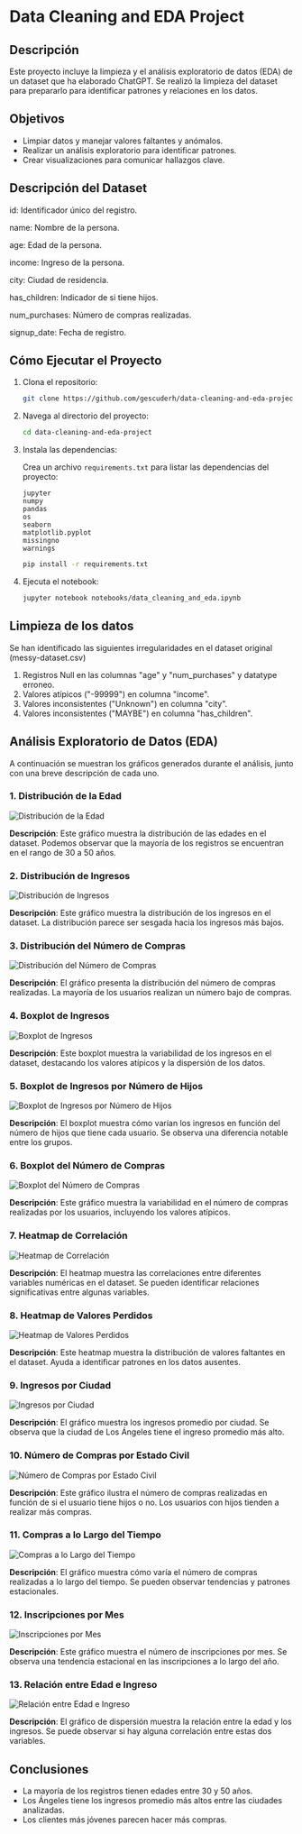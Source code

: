 # Data Cleaning and EDA Project

## Descripción
Este proyecto incluye la limpieza y el análisis exploratorio de datos (EDA) de un dataset que ha elaborado ChatGPT. Se realizó la limpieza del dataset para prepararlo para identificar patrones y relaciones en los datos.

## Objetivos
- Limpiar datos y manejar valores faltantes y anómalos.
- Realizar un análisis exploratorio para identificar patrones.
- Crear visualizaciones para comunicar hallazgos clave.

## Descripción del Dataset

id: Identificador único del registro.

name: Nombre de la persona.

age: Edad de la persona.

income: Ingreso de la persona.

city: Ciudad de residencia.

has_children: Indicador de si tiene hijos.

num_purchases: Número de compras realizadas.

signup_date: Fecha de registro.

## Cómo Ejecutar el Proyecto
1. Clona el repositorio:
   ```bash
   git clone https://github.com/gescuderh/data-cleaning-and-eda-project.git

2. Navega al directorio del proyecto:
   ```bash
   cd data-cleaning-and-eda-project

4. Instala las dependencias:

   Crea un archivo `requirements.txt` para listar las dependencias del proyecto:

   ```text
   jupyter
   numpy
   pandas 
   os
   seaborn
   matplotlib.pyplot
   missingno
   warnings
   ````
   
   ```bash
   pip install -r requirements.txt
   ```

6. Ejecuta el notebook:
   ```bash
   jupyter notebook notebooks/data_cleaning_and_eda.ipynb
   ```

## Limpieza de los datos

Se han identificado las siguientes irregularidades en el dataset original (messy-dataset.csv)

1. Registros Null en las columnas "age" y "num_purchases" y datatype erroneo.
2. Valores atípicos ("-99999") en columna "income".
3. Valores inconsistentes ("Unknown") en columna "city".
4. Valores inconsistentes ("MAYBE") en columna "has_children".

## Análisis Exploratorio de Datos (EDA)

A continuación se muestran los gráficos generados durante el análisis, junto con una breve descripción de cada uno.

### 1. Distribución de la Edad

![Distribución de la Edad](charts/distr_age.png)

**Descripción**: Este gráfico muestra la distribución de las edades en el dataset. Podemos observar que la mayoría de los registros se encuentran en el rango de 30 a 50 años.

### 2. Distribución de Ingresos

![Distribución de Ingresos](charts/distr_income.png)

**Descripción**: Este gráfico muestra la distribución de los ingresos en el dataset. La distribución parece ser sesgada hacia los ingresos más bajos.

### 3. Distribución del Número de Compras

![Distribución del Número de Compras](charts/distr_numpurchases.png)

**Descripción**: El gráfico presenta la distribución del número de compras realizadas. La mayoría de los usuarios realizan un número bajo de compras.

### 4. Boxplot de Ingresos

![Boxplot de Ingresos](charts/boxplot_income.png)

**Descripción**: Este boxplot muestra la variabilidad de los ingresos en el dataset, destacando los valores atípicos y la dispersión de los datos.

### 5. Boxplot de Ingresos por Número de Hijos

![Boxplot de Ingresos por Número de Hijos](charts/boxplot_incomebychildren.png)

**Descripción**: El boxplot muestra cómo varían los ingresos en función del número de hijos que tiene cada usuario. Se observa una diferencia notable entre los grupos.

### 6. Boxplot del Número de Compras

![Boxplot del Número de Compras](charts/boxplot_numpurchases.png)

**Descripción**: Este gráfico muestra la variabilidad en el número de compras realizadas por los usuarios, incluyendo los valores atípicos.

### 7. Heatmap de Correlación

![Heatmap de Correlación](charts/heatmap.png)

**Descripción**: El heatmap muestra las correlaciones entre diferentes variables numéricas en el dataset. Se pueden identificar relaciones significativas entre algunas variables.

### 8. Heatmap de Valores Perdidos

![Heatmap de Valores Perdidos](charts/heatmap_missingvalues.png)

**Descripción**: Este heatmap muestra la distribución de valores faltantes en el dataset. Ayuda a identificar patrones en los datos ausentes.

### 9. Ingresos por Ciudad

![Ingresos por Ciudad](charts/plot_city.png)

**Descripción**: El gráfico muestra los ingresos promedio por ciudad. Se observa que la ciudad de Los Ángeles tiene el ingreso promedio más alto.

### 10. Número de Compras por Estado Civil

![Número de Compras por Estado Civil](charts/plot_haschildren.png)

**Descripción**: Este gráfico ilustra el número de compras realizadas en función de si el usuario tiene hijos o no. Los usuarios con hijos tienden a realizar más compras.

### 11. Compras a lo Largo del Tiempo

![Compras a lo Largo del Tiempo](charts/plot_purchasesOtime.png)

**Descripción**: El gráfico muestra cómo varía el número de compras realizadas a lo largo del tiempo. Se pueden observar tendencias y patrones estacionales.

### 12. Inscripciones por Mes

![Inscripciones por Mes](charts/plot_signupsbymonth.png)

**Descripción**: Este gráfico muestra el número de inscripciones por mes. Se observa una tendencia estacional en las inscripciones a lo largo del año.

### 13. Relación entre Edad e Ingreso

![Relación entre Edad e Ingreso](charts/scatter_ageIncome.png)

**Descripción**: El gráfico de dispersión muestra la relación entre la edad y los ingresos. Se puede observar si hay alguna correlación entre estas dos variables.

## Conclusiones

- La mayoría de los registros tienen edades entre 30 y 50 años.
- Los Ángeles tiene los ingresos promedio más altos entre las ciudades analizadas.
- Los clientes más jóvenes parecen hacer más compras.




